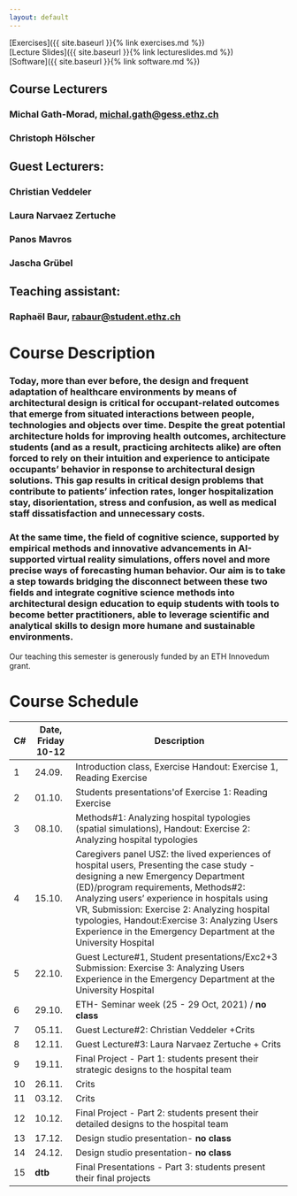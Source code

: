```yaml
---
layout: default
---
```


[Exercises]({{ site.baseurl }}{% link exercises.md %})\
[Lecture Slides]({{ site.baseurl }}{% link lectureslides.md %})\
[Software]({{ site.baseurl }}{% link software.md %})


## Course Lecturers
### Michal Gath-Morad, michal.gath@gess.ethz.ch
### Christoph Hölscher 
## Guest Lecturers:
### Christian Veddeler
### Laura Narvaez Zertuche
### Panos Mavros
### Jascha Grübel
## Teaching assistant: 
### Raphaël Baur, rabaur@student.ethz.ch


# Course Description 

### Today, more than ever before, the design and frequent adaptation of healthcare environments by means of architectural design is critical for occupant-related outcomes that emerge from situated interactions between people, technologies and objects over time. Despite the great potential architecture holds for improving health outcomes, architecture students (and as a result, practicing architects alike) are often forced to rely on their intuition and experience to anticipate occupants’ behavior in response to architectural design solutions. This gap results in critical design problems that contribute to patients’ infection rates, longer hospitalization stay, disorientation, stress and confusion, as well as medical staff dissatisfaction and unnecessary costs.
### At the same time, the field of cognitive science, supported by empirical methods and innovative advancements in AI-supported virtual reality simulations, offers novel and more precise ways of forecasting human behavior. Our aim is to take a step towards bridging the disconnect between these two fields and integrate cognitive science methods into architectural design education to equip students with tools to become better practitioners, able to leverage scientific and analytical skills to design more humane and sustainable environments.

Our teaching this semester is generously funded by an ETH Innovedum grant.

# Course Schedule 
| C# | Date,  Friday 10-12 | Description                                                                                                                                                                                                                                                                                                                                                                             |
|----|---------------------|-----------------------------------------------------------------------------------------------------------------------------------------------------------------------------------------------------------------------------------------------------------------------------------------------------------------------------------------------------------------------------------------|
| 1  | 24.09.              | Introduction class,  Exercise Handout: Exercise 1, Reading Exercise                                                                                                                                                                                                                                                                                                                                |
| 2  | 01.10.              | Students presentations'of Exercise 1: Reading Exercise                                                                                                                                                                                                                                                                                                   |
| 3  | 08.10.              | Methods#1: Analyzing hospital typologies (spatial simulations), Handout: Exercise 2: Analyzing hospital typologies                                                                                                                                                                                                                                                                      |
| 4  | 15.10.              | Caregivers panel USZ: the lived experiences of hospital users, Presenting the case study - designing a new Emergency Department (ED)/program requirements, Methods#2: Analyzing users’ experience in hospitals using VR, Submission: Exercise 2: Analyzing hospital typologies, Handout:Exercise 3: Analyzing Users Experience in the Emergency Department at the University Hospital  |
| 5  | 22.10.              | Guest Lecture#1, Student presentations/Exc2+3 Submission: Exercise 3: Analyzing Users Experience in the Emergency Department at the University Hospital                                                                                                                                                                                                     |
| 6  | 29.10.              | ETH- Seminar week (25 - 29 Oct, 2021) / **no class**                                                                                                                                                                                                                                                                                                                                        |
| 7  | 05.11.              | Guest Lecture#2: Christian Veddeler +Crits                                                                                                                                                                                                                                                                                                                                              |
| 8  | 12.11.              | Guest Lecture#3: Laura Narvaez Zertuche + Crits                                                                                                                                                                                                                                                                                                                                         |
| 9  | 19.11.              | Final Project - Part 1:  students present their strategic designs to the hospital team                                                                                                                                                                                                                                                                                                  |
| 10 | 26.11.              | Crits                                                                                                                                                                                                                                                                                                                                                                                   |
| 11 | 03.12.              | Crits                                                                                                                                                                                                                                                                                                                                                                                   |
| 12 | 10.12.              | Final Project - Part 2:  students present their detailed designs to the hospital team                                                                                                                                                                                                                                                                                                   |
| 13 | 17.12.              | Design studio presentation- **no class**                                                                                                                                                                                                                                                                                                                                                    |
| 14 | 24.12.              | Design studio presentation- **no class**                                                                                                                                                                                                                                                                                                                                                    |
| 15 | **dtb**                 | Final Presentations - Part 3:  students present their final projects                                                                                                                                                                                                                                                                                                                    |

